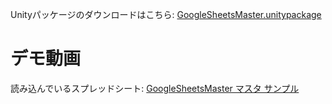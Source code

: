 Unityパッケージのダウンロードはこちら: [GoogleSheetsMaster.unitypackage](https://github.com/fluncle/UtilityAssets/raw/main/Assets/GoogleSheetsMaster/GoogleSheetsMaster.unitypackage)

# デモ動画


読み込んでいるスプレッドシート: [GoogleSheetsMaster マスタ サンプル](https://docs.google.com/spreadsheets/d/1nJKzmF_gT9jYIcqHxVYIW-B66NijcEC76AOH_aYSTr4)